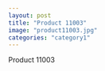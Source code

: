```yaml
---
layout: post
title: "Product 11003"
image: "product11003.jpg"
categories: "category1"
---
```

Product 11003
